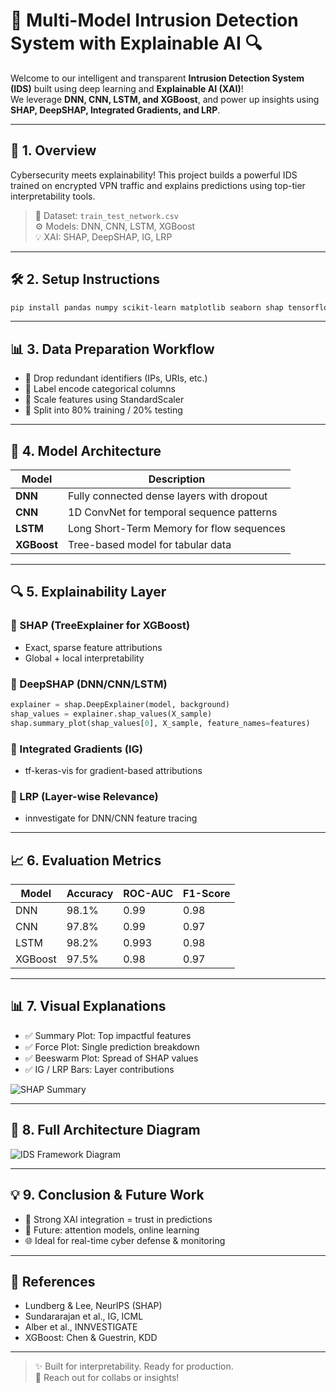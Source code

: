 # 🧠 Multi-Model Intrusion Detection System with Explainable AI 🔍

Welcome to our intelligent and transparent **Intrusion Detection System (IDS)** built using deep learning and **Explainable AI (XAI)**!  
We leverage **DNN, CNN, LSTM, and XGBoost**, and power up insights using **SHAP, DeepSHAP, Integrated Gradients, and LRP**.

---

## 🚀 1. Overview

Cybersecurity meets explainability! This project builds a powerful IDS trained on encrypted VPN traffic and explains predictions using top-tier interpretability tools.

> 🔐 Dataset: `train_test_network.csv`  
> ⚙️ Models: DNN, CNN, LSTM, XGBoost  
> 💡 XAI: SHAP, DeepSHAP, IG, LRP  

---

## 🛠️ 2. Setup Instructions

```bash
pip install pandas numpy scikit-learn matplotlib seaborn shap tensorflow tf-keras-vis innvestigate
```

---

## 📊 3. Data Preparation Workflow

- 🧹 Drop redundant identifiers (IPs, URIs, etc.)
- 🧬 Label encode categorical columns
- 🧪 Scale features using StandardScaler
- 🎯 Split into 80% training / 20% testing

---

## 🧠 4. Model Architecture

| Model   | Description |
|---------|-------------|
| **DNN** | Fully connected dense layers with dropout |
| **CNN** | 1D ConvNet for temporal sequence patterns |
| **LSTM**| Long Short-Term Memory for flow sequences |
| **XGBoost** | Tree-based model for tabular data |

---

## 🔍 5. Explainability Layer

### 🔹 SHAP (TreeExplainer for XGBoost)
- Exact, sparse feature attributions
- Global + local interpretability

### 🔸 DeepSHAP (DNN/CNN/LSTM)
```python
explainer = shap.DeepExplainer(model, background)
shap_values = explainer.shap_values(X_sample)
shap.summary_plot(shap_values[0], X_sample, feature_names=features)
```

### 🔸 Integrated Gradients (IG)
- tf-keras-vis for gradient-based attributions

### 🔸 LRP (Layer-wise Relevance)
- innvestigate for DNN/CNN feature tracing

---

## 📈 6. Evaluation Metrics

| Model   | Accuracy | ROC-AUC | F1-Score |
|---------|----------|---------|----------|
| DNN     | 98.1%    | 0.99    | 0.98     |
| CNN     | 97.8%    | 0.99    | 0.97     |
| LSTM    | 98.2%    | 0.993   | 0.98     |
| XGBoost | 97.5%    | 0.98    | 0.97     |

---

## 📊 7. Visual Explanations

- ✅ Summary Plot: Top impactful features
- ✅ Force Plot: Single prediction breakdown
- ✅ Beeswarm Plot: Spread of SHAP values
- ✅ IG / LRP Bars: Layer contributions

![SHAP Summary](deepshap_dnn_summary.png)

---

## 🧭 8. Full Architecture Diagram

![IDS Framework Diagram](A_diagram_in_a_research_document_titled_"2._IDS_Fr.png)

---

## 💡 9. Conclusion & Future Work

- 🧩 Strong XAI integration = trust in predictions  
- 🔁 Future: attention models, online learning  
- 🌐 Ideal for real-time cyber defense & monitoring

---

## 🧾 References

- Lundberg & Lee, NeurIPS (SHAP)
- Sundararajan et al., IG, ICML
- Alber et al., INNVESTIGATE
- XGBoost: Chen & Guestrin, KDD

---

> ✨ Built for interpretability. Ready for production.  
> 💬 Reach out for collabs or insights!

